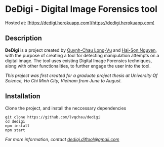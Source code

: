 # DeDigi - Digital Image Forensics tool
Hosted at: [https://dedigi.herokuapp.com](https://dedigi.herokuapp.com)

## Description
**DeDigi** is a project created by [Quynh-Chau Long-Vu](https://www.linkedin.com/in/lvqchau/) and [Hai-Son Nguyen](https://www.linkedin.com/in/nguyen-son99/), with the purpose of creating a tool for detecting manipulation attempts on a digital image. The tool uses existing Digital Image Forensics techniques, along with other functionalities, to further engage the user into the tool.

*This project was first created for a graduate project thesis at University Of Science, Ho Chi Minh City, Vietnam from June to August.*


## Installation

Clone the project, and install the neccessary dependencies
```
git clone https://github.com/lvqchau/dedigi
cd dedigi
npm install
npm start
```



*For more information, contact <dedigi.diftool@gmail.com>*

